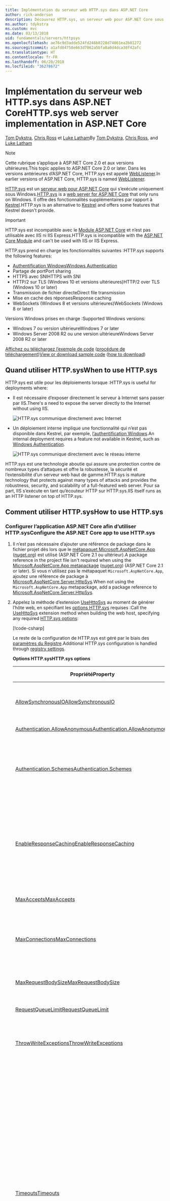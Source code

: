 ```yaml
---
title: Implémentation du serveur web HTTP.sys dans ASP.NET Core
author: rick-anderson
description: Découvrez HTTP.sys, un serveur web pour ASP.NET Core sous Windows. Basé sur le pilote en mode noyau HTTP.sys, HTTP.sys est une solution qui permet d’établir une connexion directe à Internet sans IIS ni Kestrel.
ms.author: tdykstra
ms.custom: mvc
ms.date: 03/13/2018
uid: fundamentals/servers/httpsys
ms.openlocfilehash: ae76c9d3adde524fd246b0228d74861ea2b81272
ms.sourcegitcommit: a1afd04758e663d7062a5bfa8a0d4dca38f42afc
ms.translationtype: HT
ms.contentlocale: fr-FR
ms.lasthandoff: 06/20/2018
ms.locfileid: "36278672"
---
```

# <a name="httpsys-web-server-implementation-in-aspnet-core"></a><span data-ttu-id="6b7fe-104">Implémentation du serveur web HTTP.sys dans ASP.NET Core</span><span class="sxs-lookup"><span data-stu-id="6b7fe-104">HTTP.sys web server implementation in ASP.NET Core</span></span>

<span data-ttu-id="6b7fe-105">[Tom Dykstra](https://github.com/tdykstra), [Chris Ross](https://github.com/Tratcher) et [Luke Latham](https://github.com/guardrex)</span><span class="sxs-lookup"><span data-stu-id="6b7fe-105">By [Tom Dykstra](https://github.com/tdykstra), [Chris Ross](https://github.com/Tratcher), and [Luke Latham](https://github.com/guardrex)</span></span>

> [!NOTE]
> <span data-ttu-id="6b7fe-106">Cette rubrique s’applique à ASP.NET Core 2.0 et aux versions ultérieures.</span><span class="sxs-lookup"><span data-stu-id="6b7fe-106">This topic applies to ASP.NET Core 2.0 or later.</span></span> <span data-ttu-id="6b7fe-107">Dans les versions antérieures d’ASP.NET Core, HTTP.sys est appelé [WebListener](xref:fundamentals/servers/weblistener).</span><span class="sxs-lookup"><span data-stu-id="6b7fe-107">In earlier versions of ASP.NET Core, HTTP.sys is named [WebListener](xref:fundamentals/servers/weblistener).</span></span>

<span data-ttu-id="6b7fe-108">[HTTP.sys](/iis/get-started/introduction-to-iis/introduction-to-iis-architecture#hypertext-transfer-protocol-stack-httpsys) est un [serveur web pour ASP.NET Core](xref:fundamentals/servers/index) qui s’exécute uniquement sous Windows.</span><span class="sxs-lookup"><span data-stu-id="6b7fe-108">[HTTP.sys](/iis/get-started/introduction-to-iis/introduction-to-iis-architecture#hypertext-transfer-protocol-stack-httpsys) is a [web server for ASP.NET Core](xref:fundamentals/servers/index) that only runs on Windows.</span></span> <span data-ttu-id="6b7fe-109">Il offre des fonctionnalités supplémentaires par rapport à [Kestrel](xref:fundamentals/servers/kestrel).</span><span class="sxs-lookup"><span data-stu-id="6b7fe-109">HTTP.sys is an alternative to [Kestrel](xref:fundamentals/servers/kestrel) and offers some features that Kestrel doesn't provide.</span></span>

> [!IMPORTANT]
> <span data-ttu-id="6b7fe-110">HTTP.sys est incompatible avec le [Module ASP.NET Core](xref:fundamentals/servers/aspnet-core-module) et n’est pas utilisable avec IIS ni IIS Express.</span><span class="sxs-lookup"><span data-stu-id="6b7fe-110">HTTP.sys is incompatible with the [ASP.NET Core Module](xref:fundamentals/servers/aspnet-core-module) and can't be used with IIS or IIS Express.</span></span>

<span data-ttu-id="6b7fe-111">HTTP.sys prend en charge les fonctionnalités suivantes :</span><span class="sxs-lookup"><span data-stu-id="6b7fe-111">HTTP.sys supports the following features:</span></span>

* [<span data-ttu-id="6b7fe-112">Authentification Windows</span><span class="sxs-lookup"><span data-stu-id="6b7fe-112">Windows Authentication</span></span>](xref:security/authentication/windowsauth)
* <span data-ttu-id="6b7fe-113">Partage de port</span><span class="sxs-lookup"><span data-stu-id="6b7fe-113">Port sharing</span></span>
* <span data-ttu-id="6b7fe-114">HTTPS avec SNI</span><span class="sxs-lookup"><span data-stu-id="6b7fe-114">HTTPS with SNI</span></span>
* <span data-ttu-id="6b7fe-115">HTTP/2 sur TLS (Windows 10 et versions ultérieures)</span><span class="sxs-lookup"><span data-stu-id="6b7fe-115">HTTP/2 over TLS (Windows 10 or later)</span></span>
* <span data-ttu-id="6b7fe-116">Transmission de fichier directe</span><span class="sxs-lookup"><span data-stu-id="6b7fe-116">Direct file transmission</span></span>
* <span data-ttu-id="6b7fe-117">Mise en cache des réponses</span><span class="sxs-lookup"><span data-stu-id="6b7fe-117">Response caching</span></span>
* <span data-ttu-id="6b7fe-118">WebSockets (Windows 8 et versions ultérieures)</span><span class="sxs-lookup"><span data-stu-id="6b7fe-118">WebSockets (Windows 8 or later)</span></span>

<span data-ttu-id="6b7fe-119">Versions Windows prises en charge :</span><span class="sxs-lookup"><span data-stu-id="6b7fe-119">Supported Windows versions:</span></span>

* <span data-ttu-id="6b7fe-120">Windows 7 ou version ultérieure</span><span class="sxs-lookup"><span data-stu-id="6b7fe-120">Windows 7 or later</span></span>
* <span data-ttu-id="6b7fe-121">Windows Server 2008 R2 ou une version ultérieure</span><span class="sxs-lookup"><span data-stu-id="6b7fe-121">Windows Server 2008 R2 or later</span></span>

<span data-ttu-id="6b7fe-122">[Affichez ou téléchargez l’exemple de code](https://github.com/aspnet/Docs/tree/master/aspnetcore/fundamentals/servers/httpsys/sample) ([procédure de téléchargement](xref:tutorials/index#how-to-download-a-sample))</span><span class="sxs-lookup"><span data-stu-id="6b7fe-122">[View or download sample code](https://github.com/aspnet/Docs/tree/master/aspnetcore/fundamentals/servers/httpsys/sample) ([how to download](xref:tutorials/index#how-to-download-a-sample))</span></span>

## <a name="when-to-use-httpsys"></a><span data-ttu-id="6b7fe-123">Quand utiliser HTTP.sys</span><span class="sxs-lookup"><span data-stu-id="6b7fe-123">When to use HTTP.sys</span></span>

<span data-ttu-id="6b7fe-124">HTTP.sys est utile pour les déploiements lorsque :</span><span class="sxs-lookup"><span data-stu-id="6b7fe-124">HTTP.sys is useful for deployments where:</span></span>

* <span data-ttu-id="6b7fe-125">Il est nécessaire d’exposer directement le serveur à Internet sans passer par IIS.</span><span class="sxs-lookup"><span data-stu-id="6b7fe-125">There's a need to expose the server directly to the Internet without using IIS.</span></span>

  ![HTTP.sys communique directement avec Internet](httpsys/_static/httpsys-to-internet.png)

* <span data-ttu-id="6b7fe-127">Un déploiement interne implique une fonctionnalité qui n’est pas disponible dans Kestrel, par exemple, [l’authentification Windows](xref:security/authentication/windowsauth).</span><span class="sxs-lookup"><span data-stu-id="6b7fe-127">An internal deployment requires a feature not available in Kestrel, such as [Windows Authentication](xref:security/authentication/windowsauth).</span></span>

  ![HTTP.sys communique directement avec le réseau interne](httpsys/_static/httpsys-to-internal.png)

<span data-ttu-id="6b7fe-129">HTTP.sys est une technologie aboutie qui assure une protection contre de nombreux types d’attaques et offre la robustesse, la sécurité et l’extensibilité d’un serveur web haut de gamme.</span><span class="sxs-lookup"><span data-stu-id="6b7fe-129">HTTP.sys is mature technology that protects against many types of attacks and provides the robustness, security, and scalability of a full-featured web server.</span></span> <span data-ttu-id="6b7fe-130">Pour sa part, IIS s’exécute en tant qu’écouteur HTTP sur HTTP.sys.</span><span class="sxs-lookup"><span data-stu-id="6b7fe-130">IIS itself runs as an HTTP listener on top of HTTP.sys.</span></span> 

## <a name="how-to-use-httpsys"></a><span data-ttu-id="6b7fe-131">Comment utiliser HTTP.sys</span><span class="sxs-lookup"><span data-stu-id="6b7fe-131">How to use HTTP.sys</span></span>

### <a name="configure-the-aspnet-core-app-to-use-httpsys"></a><span data-ttu-id="6b7fe-132">Configurer l’application ASP.NET Core afin d’utiliser HTTP.sys</span><span class="sxs-lookup"><span data-stu-id="6b7fe-132">Configure the ASP.NET Core app to use HTTP.sys</span></span>

1. <span data-ttu-id="6b7fe-133">Il n’est pas nécessaire d’ajouter une référence de package dans le fichier projet dès lors que le [métapaquet Microsoft.AspNetCore.App](xref:fundamentals/metapackage-app) ([nuget.org](https://www.nuget.org/packages/Microsoft.AspNetCore.App/)) est utilisé (ASP.NET Core 2.1 ou ultérieur).</span><span class="sxs-lookup"><span data-stu-id="6b7fe-133">A package reference in the project file isn't required when using the [Microsoft.AspNetCore.App metapackage](xref:fundamentals/metapackage-app) ([nuget.org](https://www.nuget.org/packages/Microsoft.AspNetCore.App/)) (ASP.NET Core 2.1 or later).</span></span> <span data-ttu-id="6b7fe-134">Si vous n'utilisez pas le métapaquet `Microsoft.AspNetCore.App`, ajoutez une référence de package à [Microsoft.AspNetCore.Server.HttpSys](https://www.nuget.org/packages/Microsoft.AspNetCore.Server.HttpSys/).</span><span class="sxs-lookup"><span data-stu-id="6b7fe-134">When not using the `Microsoft.AspNetCore.App` metapackage, add a package reference to [Microsoft.AspNetCore.Server.HttpSys](https://www.nuget.org/packages/Microsoft.AspNetCore.Server.HttpSys/).</span></span>

2. <span data-ttu-id="6b7fe-135">Appelez la méthode d’extension [UseHttpSys](/dotnet/api/microsoft.aspnetcore.hosting.webhostbuilderhttpsysextensions.usehttpsys) au moment de générer l’hôte web, en spécifiant les [options HTTP.sys](/dotnet/api/microsoft.aspnetcore.server.httpsys.httpsysoptions) requises :</span><span class="sxs-lookup"><span data-stu-id="6b7fe-135">Call the [UseHttpSys](/dotnet/api/microsoft.aspnetcore.hosting.webhostbuilderhttpsysextensions.usehttpsys) extension method when building the web host, specifying any required [HTTP.sys options](/dotnet/api/microsoft.aspnetcore.server.httpsys.httpsysoptions):</span></span>

   [!code-csharp[](httpsys/sample/Program.cs?name=snippet1&highlight=4-12)]

   <span data-ttu-id="6b7fe-136">Le reste de la configuration de HTTP.sys est géré par le biais des [paramètres du Registre](https://support.microsoft.com/kb/820129).</span><span class="sxs-lookup"><span data-stu-id="6b7fe-136">Additional HTTP.sys configuration is handled through [registry settings](https://support.microsoft.com/kb/820129).</span></span>

   <span data-ttu-id="6b7fe-137">**Options HTTP.sys**</span><span class="sxs-lookup"><span data-stu-id="6b7fe-137">**HTTP.sys options**</span></span>

   | <span data-ttu-id="6b7fe-138">Propriété</span><span class="sxs-lookup"><span data-stu-id="6b7fe-138">Property</span></span> | <span data-ttu-id="6b7fe-139">Description</span><span class="sxs-lookup"><span data-stu-id="6b7fe-139">Description</span></span> | <span data-ttu-id="6b7fe-140">Par défaut</span><span class="sxs-lookup"><span data-stu-id="6b7fe-140">Default</span></span> |
   | -------- | ----------- | :-----: |
   | [<span data-ttu-id="6b7fe-141">AllowSynchronousIO</span><span class="sxs-lookup"><span data-stu-id="6b7fe-141">AllowSynchronousIO</span></span>](/dotnet/api/microsoft.aspnetcore.server.httpsys.httpsysoptions.allowsynchronousio) | <span data-ttu-id="6b7fe-142">Contrôle si l’entrée/sortie synchrone est autorisée pour le `HttpContext.Request.Body` et le `HttpContext.Response.Body`.</span><span class="sxs-lookup"><span data-stu-id="6b7fe-142">Control whether synchronous input/output is allowed for the `HttpContext.Request.Body` and `HttpContext.Response.Body`.</span></span> | `true` |
   | [<span data-ttu-id="6b7fe-143">Authentication.AllowAnonymous</span><span class="sxs-lookup"><span data-stu-id="6b7fe-143">Authentication.AllowAnonymous</span></span>](/dotnet/api/microsoft.aspnetcore.server.httpsys.authenticationmanager.allowanonymous) | <span data-ttu-id="6b7fe-144">Autorise les requêtes anonymes.</span><span class="sxs-lookup"><span data-stu-id="6b7fe-144">Allow anonymous requests.</span></span> | `true` |
   | [<span data-ttu-id="6b7fe-145">Authentication.Schemes</span><span class="sxs-lookup"><span data-stu-id="6b7fe-145">Authentication.Schemes</span></span>](/dotnet/api/microsoft.aspnetcore.server.httpsys.authenticationmanager.schemes) | <span data-ttu-id="6b7fe-146">Spécifie les schémas d’authentification autorisés.</span><span class="sxs-lookup"><span data-stu-id="6b7fe-146">Specify the allowed authentication schemes.</span></span> <span data-ttu-id="6b7fe-147">Peut être modifié à tout moment avant la suppression de l’écouteur.</span><span class="sxs-lookup"><span data-stu-id="6b7fe-147">May be modified at any time prior to disposing the listener.</span></span> <span data-ttu-id="6b7fe-148">Les valeurs sont fournies par [l’enum AuthenticationSchemes](/dotnet/api/microsoft.aspnetcore.server.httpsys.authenticationschemes) : `Basic`, `Kerberos`, `Negotiate`, `None` et `NTLM`.</span><span class="sxs-lookup"><span data-stu-id="6b7fe-148">Values are provided by the [AuthenticationSchemes enum](/dotnet/api/microsoft.aspnetcore.server.httpsys.authenticationschemes): `Basic`, `Kerberos`, `Negotiate`, `None`, and `NTLM`.</span></span> | `None` |
   | [<span data-ttu-id="6b7fe-149">EnableResponseCaching</span><span class="sxs-lookup"><span data-stu-id="6b7fe-149">EnableResponseCaching</span></span>](/dotnet/api/microsoft.aspnetcore.server.httpsys.httpsysoptions.enableresponsecaching) | <span data-ttu-id="6b7fe-150">Tente la mise en cache [en mode noyau](/windows-hardware/drivers/gettingstarted/user-mode-and-kernel-mode) pour les réponses comportant un en-tête compatible.</span><span class="sxs-lookup"><span data-stu-id="6b7fe-150">Attempt [kernel-mode](/windows-hardware/drivers/gettingstarted/user-mode-and-kernel-mode) caching for responses with eligible headers.</span></span> <span data-ttu-id="6b7fe-151">La réponse peut ne pas inclure d’en-tête `Set-Cookie`, `Vary` ou `Pragma`.</span><span class="sxs-lookup"><span data-stu-id="6b7fe-151">The response may not include `Set-Cookie`, `Vary`, or `Pragma` headers.</span></span> <span data-ttu-id="6b7fe-152">Elle doit comporter un en-tête `Cache-Control` `public` et soit une valeur `shared-max-age` ou `max-age`, soit un en-tête `Expires`.</span><span class="sxs-lookup"><span data-stu-id="6b7fe-152">It must include a `Cache-Control` header that's `public` and either a `shared-max-age` or `max-age` value, or an `Expires` header.</span></span> | `true` |
   | [<span data-ttu-id="6b7fe-153">MaxAccepts</span><span class="sxs-lookup"><span data-stu-id="6b7fe-153">MaxAccepts</span></span>](/dotnet/api/microsoft.aspnetcore.server.httpsys.httpsysoptions.maxaccepts) | <span data-ttu-id="6b7fe-154">Nombre maximal d'acceptations simultanées.</span><span class="sxs-lookup"><span data-stu-id="6b7fe-154">The maximum number of concurrent accepts.</span></span> | <span data-ttu-id="6b7fe-155">5 &times; [Environment.<br>ProcessorCount](/dotnet/api/system.environment.processorcount)</span><span class="sxs-lookup"><span data-stu-id="6b7fe-155">5 &times; [Environment.<br>ProcessorCount](/dotnet/api/system.environment.processorcount)</span></span> |
   | [<span data-ttu-id="6b7fe-156">MaxConnections</span><span class="sxs-lookup"><span data-stu-id="6b7fe-156">MaxConnections</span></span>](/dotnet/api/microsoft.aspnetcore.server.httpsys.httpsysoptions.maxconnections) | <span data-ttu-id="6b7fe-157">Nombre maximum de connexions simultanées à accepter.</span><span class="sxs-lookup"><span data-stu-id="6b7fe-157">The maximum number of concurrent connections to accept.</span></span> <span data-ttu-id="6b7fe-158">Utilisez `-1` pour signifier l’infini,</span><span class="sxs-lookup"><span data-stu-id="6b7fe-158">Use `-1` for infinite.</span></span> <span data-ttu-id="6b7fe-159">et `null` pour utiliser le paramètre du Registre qui s’applique à l’ordinateur dans son ensemble.</span><span class="sxs-lookup"><span data-stu-id="6b7fe-159">Use `null` to use the registry's machine-wide setting.</span></span> | `null`<br><span data-ttu-id="6b7fe-160">(illimité)</span><span class="sxs-lookup"><span data-stu-id="6b7fe-160">(unlimited)</span></span> |
   | [<span data-ttu-id="6b7fe-161">MaxRequestBodySize</span><span class="sxs-lookup"><span data-stu-id="6b7fe-161">MaxRequestBodySize</span></span>](/dotnet/api/microsoft.aspnetcore.server.httpsys.httpsysoptions.maxrequestbodysize) | <span data-ttu-id="6b7fe-162">Consultez la section <a href="#maxrequestbodysize">MaxRequestBodySize</a>.</span><span class="sxs-lookup"><span data-stu-id="6b7fe-162">See the <a href="#maxrequestbodysize">MaxRequestBodySize</a> section.</span></span> | <span data-ttu-id="6b7fe-163">30 000 000 octets</span><span class="sxs-lookup"><span data-stu-id="6b7fe-163">30000000 bytes</span></span><br><span data-ttu-id="6b7fe-164">(env. 28,6 Mo)</span><span class="sxs-lookup"><span data-stu-id="6b7fe-164">(~28.6 MB)</span></span> |
   | [<span data-ttu-id="6b7fe-165">RequestQueueLimit</span><span class="sxs-lookup"><span data-stu-id="6b7fe-165">RequestQueueLimit</span></span>](/dotnet/api/microsoft.aspnetcore.server.httpsys.httpsysoptions.requestqueuelimit) | <span data-ttu-id="6b7fe-166">Nombre maximal de demandes pouvant être placées en file d'attente.</span><span class="sxs-lookup"><span data-stu-id="6b7fe-166">The maximum number of requests that can be queued.</span></span> | <span data-ttu-id="6b7fe-167">1000</span><span class="sxs-lookup"><span data-stu-id="6b7fe-167">1000</span></span> |
   | [<span data-ttu-id="6b7fe-168">ThrowWriteExceptions</span><span class="sxs-lookup"><span data-stu-id="6b7fe-168">ThrowWriteExceptions</span></span>](/dotnet/api/microsoft.aspnetcore.server.httpsys.httpsysoptions.throwwriteexceptions) | <span data-ttu-id="6b7fe-169">Indique si les écritures dans le corps de la réponse qui échouent en raison d’une déconnexion du client doivent lever des exceptions ou se terminer normalement.</span><span class="sxs-lookup"><span data-stu-id="6b7fe-169">Indicate if response body writes that fail due to client disconnects should throw exceptions or complete normally.</span></span> | `false`<br><span data-ttu-id="6b7fe-170">(se terminer normalement)</span><span class="sxs-lookup"><span data-stu-id="6b7fe-170">(complete normally)</span></span> |
   | [<span data-ttu-id="6b7fe-171">Timeouts</span><span class="sxs-lookup"><span data-stu-id="6b7fe-171">Timeouts</span></span>](/dotnet/api/microsoft.aspnetcore.server.httpsys.httpsysoptions.timeouts) | <span data-ttu-id="6b7fe-172">Expose la configuration [TimeoutManager](/dotnet/api/microsoft.aspnetcore.server.httpsys.timeoutmanager) de HTTP.sys, également paramétrable dans le Registre.</span><span class="sxs-lookup"><span data-stu-id="6b7fe-172">Expose the HTTP.sys [TimeoutManager](/dotnet/api/microsoft.aspnetcore.server.httpsys.timeoutmanager) configuration, which may also be configured in the registry.</span></span> <span data-ttu-id="6b7fe-173">Suivez les liens de l’API pour en savoir plus sur chaque paramètre, y compris les valeurs par défaut :</span><span class="sxs-lookup"><span data-stu-id="6b7fe-173">Follow the API links to learn more about each setting, including default values:</span></span><ul><li><span data-ttu-id="6b7fe-174">[Timeouts.DrainEntityBody](/dotnet/api/microsoft.aspnetcore.server.httpsys.httpsysoptions.timeouts.drainentitybody) &ndash; Temps alloué à l’API de serveur HTTP pour décharger le corps de l’entité sur une connexion persistante.</span><span class="sxs-lookup"><span data-stu-id="6b7fe-174">[Timeouts.DrainEntityBody](/dotnet/api/microsoft.aspnetcore.server.httpsys.httpsysoptions.timeouts.drainentitybody) &ndash; Time allowed for the HTTP Server API to drain the entity body on a Keep-Alive connection.</span></span></li><li><span data-ttu-id="6b7fe-175">[Timeouts.EntityBody](/dotnet/api/microsoft.aspnetcore.server.httpsys.httpsysoptions.timeouts.entitybody) &ndash; Temps alloué pour que le corps de l'entité de la demande arrive.</span><span class="sxs-lookup"><span data-stu-id="6b7fe-175">[Timeouts.EntityBody](/dotnet/api/microsoft.aspnetcore.server.httpsys.httpsysoptions.timeouts.entitybody) &ndash; Time allowed for the request entity body to arrive.</span></span></li><li><span data-ttu-id="6b7fe-176">[Timeouts.HeaderWait](/dotnet/api/microsoft.aspnetcore.server.httpsys.httpsysoptions.timeouts.headerwait) &ndash; Temps alloué à l’API de serveur HTTP pour analyser l’en-tête de la demande.</span><span class="sxs-lookup"><span data-stu-id="6b7fe-176">[Timeouts.HeaderWait](/dotnet/api/microsoft.aspnetcore.server.httpsys.httpsysoptions.timeouts.headerwait) &ndash; Time allowed for the HTTP Server API to parse the request header.</span></span></li><li><span data-ttu-id="6b7fe-177">[Timeouts.IdleConnection](/dotnet/api/microsoft.aspnetcore.server.httpsys.httpsysoptions.timeouts.idleconnection) &ndash; Temps alloué pour une connexion inactive.</span><span class="sxs-lookup"><span data-stu-id="6b7fe-177">[Timeouts.IdleConnection](/dotnet/api/microsoft.aspnetcore.server.httpsys.httpsysoptions.timeouts.idleconnection) &ndash; Time allowed for an idle connection.</span></span></li><li><span data-ttu-id="6b7fe-178">[Timeouts.MinSendBytesPerSecond](/dotnet/api/microsoft.aspnetcore.server.httpsys.httpsysoptions.timeouts.minsendbytespersecond) &ndash; Taux d’envoi minimal de la réponse.</span><span class="sxs-lookup"><span data-stu-id="6b7fe-178">[Timeouts.MinSendBytesPerSecond](/dotnet/api/microsoft.aspnetcore.server.httpsys.httpsysoptions.timeouts.minsendbytespersecond) &ndash; The minimum send rate for the response.</span></span></li><li><span data-ttu-id="6b7fe-179">[Timeouts.RequestQueue](/dotnet/api/microsoft.aspnetcore.server.httpsys.httpsysoptions.timeouts.requestqueue) &ndash; Temps alloué à la demande pour rester dans la file d’attente des demandes avant que l’application ne la récupère.</span><span class="sxs-lookup"><span data-stu-id="6b7fe-179">[Timeouts.RequestQueue](/dotnet/api/microsoft.aspnetcore.server.httpsys.httpsysoptions.timeouts.requestqueue) &ndash; Time allowed for the request to remain in the request queue before the app picks it up.</span></span></li></ul> |  |
   | [<span data-ttu-id="6b7fe-180">UrlPrefixes</span><span class="sxs-lookup"><span data-stu-id="6b7fe-180">UrlPrefixes</span></span>](/dotnet/api/microsoft.aspnetcore.server.httpsys.httpsysoptions.urlprefixes) | <span data-ttu-id="6b7fe-181">Spécifiez la [UrlPrefixCollection](/dotnet/api/microsoft.aspnetcore.server.httpsys.urlprefixcollection) à inscrire auprès de HTTP.sys.</span><span class="sxs-lookup"><span data-stu-id="6b7fe-181">Specify the [UrlPrefixCollection](/dotnet/api/microsoft.aspnetcore.server.httpsys.urlprefixcollection) to register with HTTP.sys.</span></span> <span data-ttu-id="6b7fe-182">La plus utile est [UrlPrefixCollection.Add](/dotnet/api/microsoft.aspnetcore.server.httpsys.urlprefixcollection.add), qui permet d’ajouter un préfixe à la collection.</span><span class="sxs-lookup"><span data-stu-id="6b7fe-182">The most useful is [UrlPrefixCollection.Add](/dotnet/api/microsoft.aspnetcore.server.httpsys.urlprefixcollection.add), which is used to add a prefix to the collection.</span></span> <span data-ttu-id="6b7fe-183">Ces choix peuvent être modifiés à tout moment avant la suppression de l’écouteur.</span><span class="sxs-lookup"><span data-stu-id="6b7fe-183">These may be modified at any time prior to disposing the listener.</span></span> |  |

   <a name="maxrequestbodysize"></a>
   <span data-ttu-id="6b7fe-184">**MaxRequestBodySize**</span><span class="sxs-lookup"><span data-stu-id="6b7fe-184">**MaxRequestBodySize**</span></span>

   <span data-ttu-id="6b7fe-185">Taille maximale autorisée pour le corps d’une demande, en octets.</span><span class="sxs-lookup"><span data-stu-id="6b7fe-185">The maximum allowed size of any request body in bytes.</span></span> <span data-ttu-id="6b7fe-186">Lorsque la valeur est `null`, elle est illimitée.</span><span class="sxs-lookup"><span data-stu-id="6b7fe-186">When set to `null`, the maximum request body size is unlimited.</span></span> <span data-ttu-id="6b7fe-187">Cette limite est sans effet sur les connexions mises à niveau, qui sont illimitées.</span><span class="sxs-lookup"><span data-stu-id="6b7fe-187">This limit has no effect on upgraded connections, which are always unlimited.</span></span>

   <span data-ttu-id="6b7fe-188">Pour remplacer la limite d’un seul `IActionResult` dans une application MVC ASP.NET Core, nous vous recommandons d’utiliser l’attribut [RequestSizeLimitAttribute](/dotnet/api/microsoft.aspnetcore.mvc.requestsizelimitattribute) sur une méthode d’action :</span><span class="sxs-lookup"><span data-stu-id="6b7fe-188">The recommended method to override the limit in an ASP.NET Core MVC app for a single `IActionResult` is to use the [RequestSizeLimitAttribute](/dotnet/api/microsoft.aspnetcore.mvc.requestsizelimitattribute) attribute on an action method:</span></span>

   ```csharp
   [RequestSizeLimit(100000000)]
   public IActionResult MyActionMethod()
   ```

   <span data-ttu-id="6b7fe-189">Une exception est levée si l’application tente de configurer la limite sur une demande dont l’application a commencé la lecture.</span><span class="sxs-lookup"><span data-stu-id="6b7fe-189">An exception is thrown if the app attempts to configure the limit on a request after the app has started reading the request.</span></span> <span data-ttu-id="6b7fe-190">La propriété `IsReadOnly` indique si la propriété `MaxRequestBodySize` est en lecture seule, et donc s’il est trop tard pour configurer la limite.</span><span class="sxs-lookup"><span data-stu-id="6b7fe-190">An `IsReadOnly` property can be used to indicate if the `MaxRequestBodySize` property is in a read-only state, meaning it's too late to configure the limit.</span></span>

   <span data-ttu-id="6b7fe-191">Si l’application doit remplacer [MaxRequestBodySize](/dotnet/api/microsoft.aspnetcore.server.httpsys.httpsysoptions.maxrequestbodysize) demande par demande, utilisez [IHttpMaxRequestBodySizeFeature](/dotnet/api/microsoft.aspnetcore.http.features.ihttpmaxrequestbodysizefeature) :</span><span class="sxs-lookup"><span data-stu-id="6b7fe-191">If the app should override [MaxRequestBodySize](/dotnet/api/microsoft.aspnetcore.server.httpsys.httpsysoptions.maxrequestbodysize) per-request, use the [IHttpMaxRequestBodySizeFeature](/dotnet/api/microsoft.aspnetcore.http.features.ihttpmaxrequestbodysizefeature):</span></span>

   [!code-csharp[](httpsys/sample/Startup.cs?name=snippet1&highlight=6-7)]

3. <span data-ttu-id="6b7fe-192">Si vous utilisez Visual Studio, vérifiez que l’application n’est pas configurée pour exécuter IIS ou IIS Express.</span><span class="sxs-lookup"><span data-stu-id="6b7fe-192">If using Visual Studio, make sure the app isn't configured to run IIS or IIS Express.</span></span>

   <span data-ttu-id="6b7fe-193">Dans Visual Studio, le profil de démarrage par défaut est destiné à IIS Express.</span><span class="sxs-lookup"><span data-stu-id="6b7fe-193">In Visual Studio, the default launch profile is for IIS Express.</span></span> <span data-ttu-id="6b7fe-194">Pour exécuter le projet en tant qu’application console, changez manuellement le profil sélectionné, comme dans la capture d’écran suivante :</span><span class="sxs-lookup"><span data-stu-id="6b7fe-194">To run the project as a console app, manually change the selected profile, as shown in the following screen shot:</span></span>

   ![Sélectionner le profil d’application console](httpsys/_static/vs-choose-profile.png)

### <a name="configure-windows-server"></a><span data-ttu-id="6b7fe-196">Configurer Windows Server</span><span class="sxs-lookup"><span data-stu-id="6b7fe-196">Configure Windows Server</span></span>

1. <span data-ttu-id="6b7fe-197">Si l’application est un [déploiement dépendant de .NET Framework](/dotnet/core/deploying/#framework-dependent-deployments-fdd), installez .NET Core, .NET Framework ou les deux (si l’application est une application .NET Core ciblant .NET Framework).</span><span class="sxs-lookup"><span data-stu-id="6b7fe-197">If the app is a [framework-dependent deployment](/dotnet/core/deploying/#framework-dependent-deployments-fdd), install .NET Core, .NET Framework, or both (if the app is a .NET Core app targeting the .NET Framework).</span></span>

   * <span data-ttu-id="6b7fe-198">**.NET Core** &ndash; Si l’application nécessite .NET Core, procurez-vous et exécutez le programme d’installation de .NET Core sur [Tous les téléchargements .NET](https://www.microsoft.com/net/download/all).</span><span class="sxs-lookup"><span data-stu-id="6b7fe-198">**.NET Core** &ndash; If the app requires .NET Core, obtain and run the .NET Core installer from [.NET All Downloads](https://www.microsoft.com/net/download/all).</span></span>
   * <span data-ttu-id="6b7fe-199">**.NET Framework** &ndash; Si l’application requiert .NET Framework, consultez la page [.NET Framework : guide d’installation](/dotnet/framework/install/) pour connaître les instructions d’installation.</span><span class="sxs-lookup"><span data-stu-id="6b7fe-199">**.NET Framework** &ndash; If the app requires .NET Framework, see [.NET Framework: Installation guide](/dotnet/framework/install/) to find installation instructions.</span></span> <span data-ttu-id="6b7fe-200">Installez la version requise de .NET Framework.</span><span class="sxs-lookup"><span data-stu-id="6b7fe-200">Install the required .NET Framework.</span></span> <span data-ttu-id="6b7fe-201">Le programme d’installation de la dernière version de .NET Framework se trouve dans la page [Tous les téléchargements .NET](https://www.microsoft.com/net/download/all).</span><span class="sxs-lookup"><span data-stu-id="6b7fe-201">The installer for the latest .NET Framework can be found at [.NET All Downloads](https://www.microsoft.com/net/download/all).</span></span>

2. <span data-ttu-id="6b7fe-202">Configurez les ports et les URL de l’application.</span><span class="sxs-lookup"><span data-stu-id="6b7fe-202">Configure URLs and ports for the app.</span></span>

   <span data-ttu-id="6b7fe-203">Par défaut, ASP.NET Core est lié à `http://localhost:5000`.</span><span class="sxs-lookup"><span data-stu-id="6b7fe-203">By default, ASP.NET Core binds to `http://localhost:5000`.</span></span> <span data-ttu-id="6b7fe-204">Pour configurer les ports et les préfixes d’URL, il existe plusieurs possibilités :</span><span class="sxs-lookup"><span data-stu-id="6b7fe-204">To configure URL prefixes and ports, options include using:</span></span>

   * [<span data-ttu-id="6b7fe-205">UseUrls</span><span class="sxs-lookup"><span data-stu-id="6b7fe-205">UseUrls</span></span>](/dotnet/api/microsoft.aspnetcore.hosting.hostingabstractionswebhostbuilderextensions.useurls)
   * <span data-ttu-id="6b7fe-206">Arguments de ligne de commande `urls`</span><span class="sxs-lookup"><span data-stu-id="6b7fe-206">`urls` command-line argument</span></span>
   * <span data-ttu-id="6b7fe-207">Variable d’environnement `ASPNETCORE_URLS`</span><span class="sxs-lookup"><span data-stu-id="6b7fe-207">`ASPNETCORE_URLS` environment variable</span></span>
   * [<span data-ttu-id="6b7fe-208">UrlPrefixes</span><span class="sxs-lookup"><span data-stu-id="6b7fe-208">UrlPrefixes</span></span>](/dotnet/api/microsoft.aspnetcore.server.httpsys.httpsysoptions.urlprefixes)

   <span data-ttu-id="6b7fe-209">L’exemple de code suivant montre comment utiliser [UrlPrefixes](/dotnet/api/microsoft.aspnetcore.server.httpsys.httpsysoptions.urlprefixes) :</span><span class="sxs-lookup"><span data-stu-id="6b7fe-209">The following code example shows how to use [UrlPrefixes](/dotnet/api/microsoft.aspnetcore.server.httpsys.httpsysoptions.urlprefixes):</span></span>

   [!code-csharp[](httpsys/sample/Program.cs?name=snippet1&highlight=11)]

   <span data-ttu-id="6b7fe-210">`UrlPrefixes` présente l’avantage de générer immédiatement un message d’erreur en cas de préfixe mal formé.</span><span class="sxs-lookup"><span data-stu-id="6b7fe-210">An advantage of `UrlPrefixes` is that an error message is generated immediately for improperly formatted prefixes.</span></span>

   <span data-ttu-id="6b7fe-211">Les paramètres de `UrlPrefixes` remplacent les paramètres `UseUrls`/`urls`/`ASPNETCORE_URLS`.</span><span class="sxs-lookup"><span data-stu-id="6b7fe-211">The settings in `UrlPrefixes` override `UseUrls`/`urls`/`ASPNETCORE_URLS` settings.</span></span> <span data-ttu-id="6b7fe-212">Par conséquent, avec `UseUrls`, `urls` et la variable d’environnement `ASPNETCORE_URLS`, il est plus facile de basculer entre Kestrel et HTTP.sys.</span><span class="sxs-lookup"><span data-stu-id="6b7fe-212">Therefore, an advantage of `UseUrls`, `urls`, and the `ASPNETCORE_URLS` environment variable is that it's easier to switch between Kestrel and HTTP.sys.</span></span> <span data-ttu-id="6b7fe-213">Pour plus d’informations sur `UseUrls`, `urls` et `ASPNETCORE_URLS`, consultez la rubrique [Héberger dans ASP.NET Core](xref:fundamentals/host/index).</span><span class="sxs-lookup"><span data-stu-id="6b7fe-213">For more information on `UseUrls`, `urls`, and `ASPNETCORE_URLS`, see the [Host in ASP.NET Core](xref:fundamentals/host/index) topic.</span></span>

   <span data-ttu-id="6b7fe-214">HTTP.sys utilise les [formats de chaîne UrlPrefix de l’API de serveur HTTP](https://msdn.microsoft.com/library/windows/desktop/aa364698.aspx).</span><span class="sxs-lookup"><span data-stu-id="6b7fe-214">HTTP.sys uses the [HTTP Server API UrlPrefix string formats](https://msdn.microsoft.com/library/windows/desktop/aa364698.aspx).</span></span>

   > [!WARNING]
   > <span data-ttu-id="6b7fe-215">Les liaisons génériques de niveau supérieur (`http://*:80/` et `http://+:80`) ne doivent **pas** être utilisées.</span><span class="sxs-lookup"><span data-stu-id="6b7fe-215">Top-level wildcard bindings (`http://*:80/` and `http://+:80`) should **not** be used.</span></span> <span data-ttu-id="6b7fe-216">Les liaisons génériques de niveau supérieur peuvent exposer votre application à des failles de sécurité.</span><span class="sxs-lookup"><span data-stu-id="6b7fe-216">Top-level wildcard bindings can open up your app to security vulnerabilities.</span></span> <span data-ttu-id="6b7fe-217">Cela s’applique aux caractères génériques forts et faibles.</span><span class="sxs-lookup"><span data-stu-id="6b7fe-217">This applies to both strong and weak wildcards.</span></span> <span data-ttu-id="6b7fe-218">Utilisez des noms d’hôte explicites plutôt que des caractères génériques.</span><span class="sxs-lookup"><span data-stu-id="6b7fe-218">Use explicit host names rather than wildcards.</span></span> <span data-ttu-id="6b7fe-219">Une liaison générique de sous-domaine (par exemple, `*.mysub.com`) ne présente pas ce risque de sécurité si vous contrôlez le domaine parent en entier (par opposition à `*.com`, qui est vulnérable).</span><span class="sxs-lookup"><span data-stu-id="6b7fe-219">Subdomain wildcard binding (for example, `*.mysub.com`) doesn't have this security risk if you control the entire parent domain (as opposed to `*.com`, which is vulnerable).</span></span> <span data-ttu-id="6b7fe-220">Consultez la [rfc7230 section-5.4](https://tools.ietf.org/html/rfc7230#section-5.4) pour plus d’informations.</span><span class="sxs-lookup"><span data-stu-id="6b7fe-220">See [rfc7230 section-5.4](https://tools.ietf.org/html/rfc7230#section-5.4) for more information.</span></span>

3. <span data-ttu-id="6b7fe-221">Préinscrivez les préfixes d’URL à lier à HTTP.sys et configurez les certificats x.509.</span><span class="sxs-lookup"><span data-stu-id="6b7fe-221">Preregister URL prefixes to bind to HTTP.sys and set up x.509 certificates.</span></span>

   <span data-ttu-id="6b7fe-222">Si les préfixes d’URL ne sont pas préinscrits sous Windows, exécutez l’application avec des privilèges Administrateur.</span><span class="sxs-lookup"><span data-stu-id="6b7fe-222">If URL prefixes aren't preregistered in Windows, run the app with administrator privileges.</span></span> <span data-ttu-id="6b7fe-223">Il existe une seule exception : si vous effectuez une liaison à localhost avec HTTP (et non HTTPS) et un numéro de port supérieur à 1024,</span><span class="sxs-lookup"><span data-stu-id="6b7fe-223">The only exception is when binding to localhost using HTTP (not HTTPS) with a port number greater than 1024.</span></span> <span data-ttu-id="6b7fe-224">les privilèges Administrateur ne sont pas nécessaires.</span><span class="sxs-lookup"><span data-stu-id="6b7fe-224">In that case, administrator privileges aren't required.</span></span>

   1. <span data-ttu-id="6b7fe-225">L’outil intégré pour configurer HTTP.sys est *netsh.exe*.</span><span class="sxs-lookup"><span data-stu-id="6b7fe-225">The built-in tool for configuring HTTP.sys is *netsh.exe*.</span></span> <span data-ttu-id="6b7fe-226">*netsh.exe* permet de réserver des préfixes d’URL et d’assigner des certificats X.509.</span><span class="sxs-lookup"><span data-stu-id="6b7fe-226">*netsh.exe* is used to reserve URL prefixes and assign X.509 certificates.</span></span> <span data-ttu-id="6b7fe-227">L’outil requiert des privilèges Administrateur.</span><span class="sxs-lookup"><span data-stu-id="6b7fe-227">The tool requires administrator privileges.</span></span>

      <span data-ttu-id="6b7fe-228">L’exemple suivant montre les commandes à effectuer pour réserver des préfixes d’URL aux ports 80 et 443 :</span><span class="sxs-lookup"><span data-stu-id="6b7fe-228">The following example shows the commands to reserve URL prefixes for ports 80 and 443:</span></span>

      ```console
      netsh http add urlacl url=http://+:80/ user=Users
      netsh http add urlacl url=https://+:443/ user=Users
      ```

      <span data-ttu-id="6b7fe-229">L’exemple suivant montre comment assigner un certificat X.509 :</span><span class="sxs-lookup"><span data-stu-id="6b7fe-229">The following example shows how to assign an X.509 certificate:</span></span>

      ```console
      netsh http add sslcert ipport=0.0.0.0:443 certhash=MyCertHash_Here appid="{00000000-0000-0000-0000-000000000000}"
      ```

      <span data-ttu-id="6b7fe-230">Documentation de référence de *netsh.exe* :</span><span class="sxs-lookup"><span data-stu-id="6b7fe-230">Reference documentation for *netsh.exe*:</span></span>

      * [<span data-ttu-id="6b7fe-231">Commandes netsh pour HTTP (Hypertext Transfer Protocol)</span><span class="sxs-lookup"><span data-stu-id="6b7fe-231">Netsh Commands for Hypertext Transfer Protocol (HTTP)</span></span>](https://technet.microsoft.com/library/cc725882.aspx)
      * [<span data-ttu-id="6b7fe-232">Chaînes UrlPrefix</span><span class="sxs-lookup"><span data-stu-id="6b7fe-232">UrlPrefix Strings</span></span>](https://msdn.microsoft.com/library/windows/desktop/aa364698.aspx)

   2. <span data-ttu-id="6b7fe-233">Créez des certificats X.509 auto-signés, si nécessaire.</span><span class="sxs-lookup"><span data-stu-id="6b7fe-233">Create self-signed X.509 certificates, if required.</span></span>

      [!INCLUDE [How to make an X.509 cert](../../includes/make-x509-cert.md)]

4. <span data-ttu-id="6b7fe-234">Ouvrez des ports du pare-feu pour autoriser le trafic à atteindre HTTP.sys.</span><span class="sxs-lookup"><span data-stu-id="6b7fe-234">Open firewall ports to allow traffic to reach HTTP.sys.</span></span> <span data-ttu-id="6b7fe-235">Utilisez *netsh.exe* ou les [cmdlets PowerShell](https://technet.microsoft.com/library/jj554906).</span><span class="sxs-lookup"><span data-stu-id="6b7fe-235">Use *netsh.exe* or [PowerShell cmdlets](https://technet.microsoft.com/library/jj554906).</span></span>

## <a name="proxy-server-and-load-balancer-scenarios"></a><span data-ttu-id="6b7fe-236">Scénarios avec un serveur proxy et un équilibreur de charge</span><span class="sxs-lookup"><span data-stu-id="6b7fe-236">Proxy server and load balancer scenarios</span></span>

<span data-ttu-id="6b7fe-237">Pour les applications hébergées par HTTP.sys qui interagissent avec les demandes provenant d’Internet ou d’un réseau d’entreprise, une configuration supplémentaire peut être nécessaire en cas d’hébergement derrière des serveurs proxy et des équilibreurs de charge.</span><span class="sxs-lookup"><span data-stu-id="6b7fe-237">For apps hosted by HTTP.sys that interact with requests from the Internet or a corporate network, additional configuration might be required when hosting behind proxy servers and load balancers.</span></span> <span data-ttu-id="6b7fe-238">Pour plus d’informations, consultez [Configurer ASP.NET Core pour l’utilisation de serveurs proxy et d’équilibreurs de charge](xref:host-and-deploy/proxy-load-balancer).</span><span class="sxs-lookup"><span data-stu-id="6b7fe-238">For more information, see [Configure ASP.NET Core to work with proxy servers and load balancers](xref:host-and-deploy/proxy-load-balancer).</span></span>

## <a name="additional-resources"></a><span data-ttu-id="6b7fe-239">Ressources supplémentaires</span><span class="sxs-lookup"><span data-stu-id="6b7fe-239">Additional resources</span></span>

* [<span data-ttu-id="6b7fe-240">API de serveur HTTP</span><span class="sxs-lookup"><span data-stu-id="6b7fe-240">HTTP Server API</span></span>](https://msdn.microsoft.com/library/windows/desktop/aa364510.aspx)
* [<span data-ttu-id="6b7fe-241">Référentiel GitHub aspnet/HttpSysServer (code source)</span><span class="sxs-lookup"><span data-stu-id="6b7fe-241">aspnet/HttpSysServer GitHub repository (source code)</span></span>](https://github.com/aspnet/HttpSysServer/)
* [<span data-ttu-id="6b7fe-242">Héberger dans ASP.NET Core</span><span class="sxs-lookup"><span data-stu-id="6b7fe-242">Host in ASP.NET Core</span></span>](xref:fundamentals/host/index)
